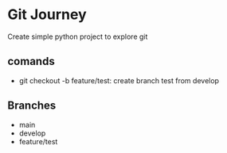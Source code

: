 # Git Journey

Create simple python project to explore git

## comands

* git checkout -b feature/test: create branch test from develop

## Branches

* main
* develop
* feature/test